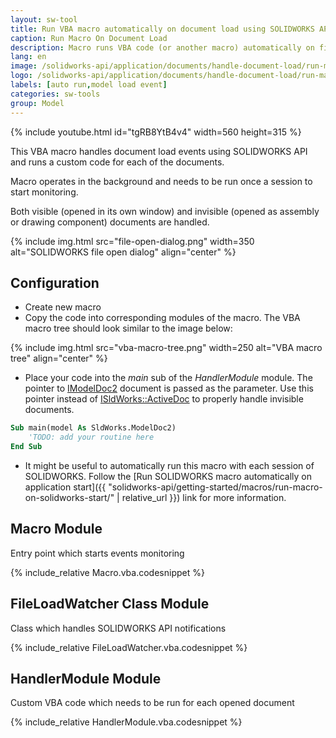 ```yaml
---
layout: sw-tool
title: Run VBA macro automatically on document load using SOLIDWORKS API
caption: Run Macro On Document Load
description: Macro runs VBA code (or another macro) automatically on file load using SOLIDWORKS API
lang: en
image: /solidworks-api/application/documents/handle-document-load/run-macro-on-load.png
logo: /solidworks-api/application/documents/handle-document-load/run-macro-on-load.svg
labels: [auto run,model load event]
categories: sw-tools
group: Model
---
```

{% include youtube.html id="tgRB8YtB4v4" width=560 height=315 %}

This VBA macro handles document load events using SOLIDWORKS API and runs a custom code for each of the documents.

Macro operates in the background and needs to be run once a session to start monitoring.

Both visible (opened in its own window) and invisible (opened as assembly or drawing component) documents are handled.

{% include img.html src="file-open-dialog.png" width=350 alt="SOLIDWORKS file open dialog" align="center" %}

## Configuration

* Create new macro
* Copy the code into corresponding modules of the macro. The VBA macro tree should look similar to the image below:

{% include img.html src="vba-macro-tree.png" width=250 alt="VBA macro tree" align="center" %}

* Place your code into the *main* sub of the *HandlerModule* module. The pointer to [IModelDoc2](http://help.solidworks.com/2012/english/api/sldworksapi/SolidWorks.Interop.sldworks~SolidWorks.Interop.sldworks.IModelDoc2.html) document is passed as the parameter. Use this pointer instead of [ISldWorks::ActiveDoc](http://help.solidworks.com/2012/english/api/sldworksapi/solidworks.interop.sldworks~solidworks.interop.sldworks.isldworks~activedoc.html) to properly handle invisible documents.

~~~ vb
Sub main(model As SldWorks.ModelDoc2)
    'TODO: add your routine here
End Sub
~~~

* It might be useful to automatically run this macro with each session of SOLIDWORKS. Follow the [Run SOLIDWORKS macro automatically on application start]({{ "solidworks-api/getting-started/macros/run-macro-on-solidworks-start/" | relative_url }}) link for more information.

## Macro Module

Entry point which starts events monitoring

{% include_relative Macro.vba.codesnippet %}

## FileLoadWatcher Class Module

Class which handles SOLIDWORKS API notifications

{% include_relative FileLoadWatcher.vba.codesnippet %}

## HandlerModule Module

Custom VBA code which needs to be run for each opened document

{% include_relative HandlerModule.vba.codesnippet %}
